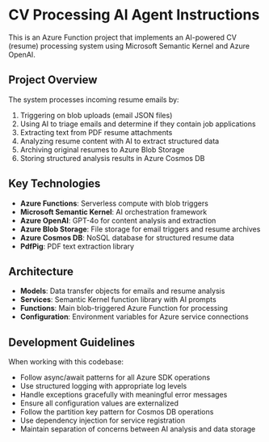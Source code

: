 <!-- Use this file to provide workspace-specific custom instructions to Copilot. For more details, visit https://code.visualstudio.com/docs/copilot/copilot-customization#_use-a-githubcopilotinstructionsmd-file -->

# CV Processing AI Agent Instructions

This is an Azure Function project that implements an AI-powered CV (resume) processing system using Microsoft Semantic Kernel and Azure OpenAI.

## Project Overview

The system processes incoming resume emails by:
1. Triggering on blob uploads (email JSON files)
2. Using AI to triage emails and determine if they contain job applications
3. Extracting text from PDF resume attachments
4. Analyzing resume content with AI to extract structured data
5. Archiving original resumes to Azure Blob Storage
6. Storing structured analysis results in Azure Cosmos DB

## Key Technologies

- **Azure Functions**: Serverless compute with blob triggers
- **Microsoft Semantic Kernel**: AI orchestration framework
- **Azure OpenAI**: GPT-4o for content analysis and extraction
- **Azure Blob Storage**: File storage for email triggers and resume archives
- **Azure Cosmos DB**: NoSQL database for structured resume data
- **PdfPig**: PDF text extraction library

## Architecture

- **Models**: Data transfer objects for emails and resume analysis
- **Services**: Semantic Kernel function library with AI prompts
- **Functions**: Main blob-triggered Azure Function for processing
- **Configuration**: Environment variables for Azure service connections

## Development Guidelines

When working with this codebase:
- Follow async/await patterns for all Azure SDK operations
- Use structured logging with appropriate log levels
- Handle exceptions gracefully with meaningful error messages
- Ensure all configuration values are externalized
- Follow the partition key pattern for Cosmos DB operations
- Use dependency injection for service registration
- Maintain separation of concerns between AI analysis and data storage
